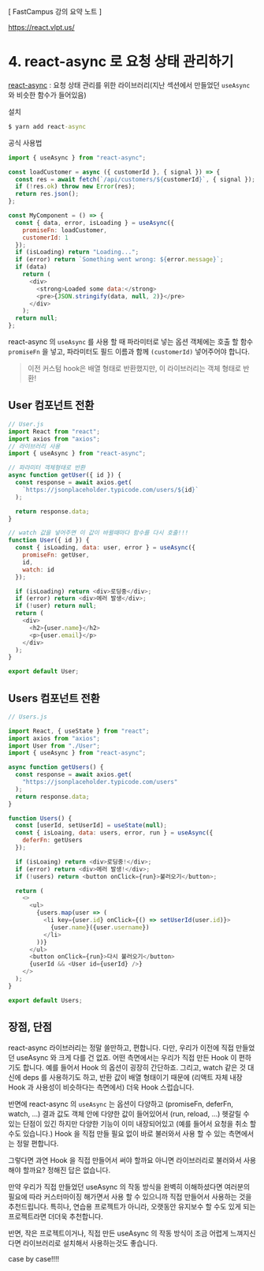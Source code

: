[ FastCampus 강의 요약 노트 ]

https://react.vlpt.us/

# 4. react-async 로 요청 상태 관리하기

[react-async](https://github.com/async-library/react-async) : 요청 상태 관리를 위한 라이브러리(지난 섹션에서 만들었던 `useAsync` 와 비슷한 함수가 들어있음)

설치

```cmd
$ yarn add react-async
```

공식 사용법

```javascript
import { useAsync } from "react-async";

const loadCustomer = async ({ customerId }, { signal }) => {
  const res = await fetch(`/api/customers/${customerId}`, { signal });
  if (!res.ok) throw new Error(res);
  return res.json();
};

const MyComponent = () => {
  const { data, error, isLoading } = useAsync({
    promiseFn: loadCustomer,
    customerId: 1
  });
  if (isLoading) return "Loading...";
  if (error) return `Something went wrong: ${error.message}`;
  if (data)
    return (
      <div>
        <strong>Loaded some data:</strong>
        <pre>{JSON.stringify(data, null, 2)}</pre>
      </div>
    );
  return null;
};
```

react-async 의 `useAsync` 를 사용 할 때 파라미터로 넣는 옵션 객체에는 호출 할 함수 `promiseFn` 을 넣고, 파라미터도 필드 이름과 함께 `(customerId)` 넣어주어야 합니다.

> 이전 커스텀 hook은 배열 형태로 반환했지만, 이 라이브러리는 객체 형태로 반환!

## User 컴포넌트 전환

```javascript
// User.js
import React from "react";
import axios from "axios";
// 라이브러리 사용
import { useAsync } from "react-async";

// 파라미터 객체형태로 반환
async function getUser({ id }) {
  const response = await axios.get(
    `https://jsonplaceholder.typicode.com/users/${id}`
  );

  return response.data;
}

// watch 값을 넣어주면 이 값이 바뀔때마다 함수를 다시 호출!!!
function User({ id }) {
  const { isLoading, data: user, error } = useAsync({
    promiseFn: getUser,
    id,
    watch: id
  });

  if (isLoading) return <div>로딩중</div>;
  if (error) return <div>에러 발생</div>;
  if (!user) return null;
  return (
    <div>
      <h2>{user.name}</h2>
      <p>{user.email}</p>
    </div>
  );
}

export default User;
```

## Users 컴포넌트 전환

```javascript
// Users.js

import React, { useState } from "react";
import axios from "axios";
import User from "./User";
import { useAsync } from "react-async";

async function getUsers() {
  const response = await axios.get(
    "https://jsonplaceholder.typicode.com/users"
  );
  return response.data;
}

function Users() {
  const [userId, setUserId] = useState(null);
  const { isLoaing, data: users, error, run } = useAsync({
    deferFn: getUsers
  });

  if (isLoaing) return <div>로딩중!</div>;
  if (error) return <div>에러 발생!</div>;
  if (!users) return <button onClick={run}>불러오기</button>;

  return (
    <>
      <ul>
        {users.map(user => (
          <li key={user.id} onClick={() => setUserId(user.id)}>
            {user.name}({user.username})
          </li>
        ))}
      </ul>
      <button onClick={run}>다시 불러오기</button>
      {userId && <User id={userId} />}
    </>
  );
}

export default Users;
```

## 장점, 단점

react-async 라이브러리는 정말 쓸만하고, 편합니다. 다만, 우리가 이전에 직접 만들었던 useAsync 와 크게 다를 건 없죠. 어떤 측면에서는 우리가 직접 만든 Hook 이 편하기도 합니다. 예를 들어서 Hook 의 옵션이 굉장히 간단하죠. 그리고, watch 같은 것 대신에 deps 를 사용하기도 하고, 반환 값이 배열 형태이기 때문에 (리액트 자체 내장 Hook 과 사용성이 비슷하다는 측면에서) 더욱 Hook 스럽습니다.

반면에 react-async 의 `useAsync` 는 옵션이 다양하고 (promiseFn, deferFn, watch, ...) 결과 값도 객체 안에 다양한 값이 들어있어서 (run, reload, ...) 헷갈릴 수 있는 단점이 있긴 하지만 다양한 기능이 이미 내장되어있고 (예를 들어서 요청을 취소 할 수도 있습니다.) Hook 을 직접 만들 필요 없이 바로 불러와서 사용 할 수 있는 측면에서는 정말 편합니다.

그렇다면 과연 Hook 을 직접 만들어서 써야 할까요 아니면 라이브러리로 불러와서 사용 해야 할까요? 정해진 답은 없습니다.

만약 우리가 직접 만들었던 useAsync 의 작동 방식을 완벽히 이해하셨다면 여러분의 필요에 따라 커스터마이징 해가면서 사용 할 수 있으니까 직접 만들어서 사용하는 것을 추천드립니다. 특히나, 연습용 프로젝트가 아니라, 오랫동안 유지보수 할 수도 있게 되는 프로젝트라면 더더욱 추천합니다.

반면, 작은 프로젝트이거나, 직접 만든 useAsync 의 작동 방식이 조금 어렵게 느껴지신다면 라이브러리로 설치해서 사용하는것도 좋습니다.

case by case!!!!
